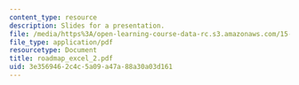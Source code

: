 ```yaml
---
content_type: resource
description: Slides for a presentation.
file: /media/https%3A/open-learning-course-data-rc.s3.amazonaws.com/15-778-management-of-supply-networks-for-products-and-services-summer-2004/3e3569462c4c5a09a47a88a30a03d161_roadmap_excel_2.pdf
file_type: application/pdf
resourcetype: Document
title: roadmap_excel_2.pdf
uid: 3e356946-2c4c-5a09-a47a-88a30a03d161
---
```

